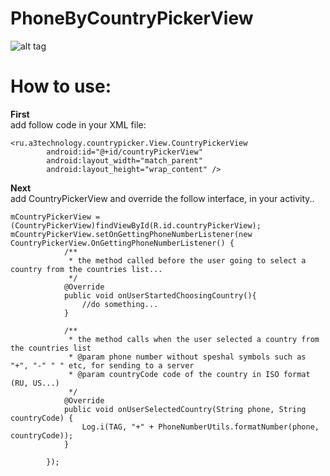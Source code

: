 # PhoneByCountryPickerView

![alt tag](https://68.media.tumblr.com/ae3c238d9253d7257cf6313053c466da/tumblr_inline_oor57a9XtV1u3v231_500.gif)

# How to use:
**First**<br />
add follow code in your XML file:
```
<ru.a3technology.countrypicker.View.CountryPickerView
        android:id="@+id/countryPickerView"
        android:layout_width="match_parent"
        android:layout_height="wrap_content" />
```        
**Next**<br />
add CountryPickerView and override the follow interface, in your activity.. 
```
mCountryPickerView = (CountryPickerView)findViewById(R.id.countryPickerView);
mCountryPickerView.setOnGettingPhoneNumberListener(new CountryPickerView.OnGettingPhoneNumberListener() {
            /**
             * the method called before the user going to select a country from the countries list...
             */
            @Override
            public void onUserStartedChoosingCountry(){
                //do something...
            }

            /**
             * the method calls when the user selected a country from the countries list
             * @param phone number without speshal symbols such as "+", "-" " " etc, for sending to a server
             * @param countryCode code of the country in ISO format (RU, US...)
             */
            @Override
            public void onUserSelectedCountry(String phone, String countryCode) {   
                Log.i(TAG, "+" + PhoneNumberUtils.formatNumber(phone, countryCode));
            }

        });
```
